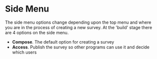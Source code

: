 # Side Menu 
The side menu options change depending upon the top menu and where you are in the process of creating a new survey.  At the 'build' stage there are 4 options on the side menu.
- **Compose**.  The default option for creating a survey
- **Access**.  Publish the survey so other programs can use it and decide which users